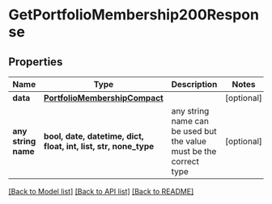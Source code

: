 # GetPortfolioMembership200Response


## Properties
Name | Type | Description | Notes
------------ | ------------- | ------------- | -------------
**data** | [**PortfolioMembershipCompact**](PortfolioMembershipCompact.md) |  | [optional] 
**any string name** | **bool, date, datetime, dict, float, int, list, str, none_type** | any string name can be used but the value must be the correct type | [optional]

[[Back to Model list]](../README.md#documentation-for-models) [[Back to API list]](../README.md#documentation-for-api-endpoints) [[Back to README]](../README.md)


